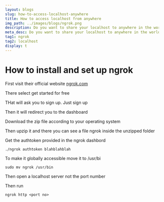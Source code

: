 ```yaml
---
layout: blogs
slug: how-to-access-localhost-anywhere
title: How to access localhost from anywhere
img_path: ../images/blogs/ngrok.png
description: Do you want to share your localhost to anywhere in the world. Ngrok comes with a solution for this!
meta_desc: Do you want to share your localhost to anywhere in the world. Ngrok comes with a solution for this!
tag1: ngrok
tag2: localhost
display: t
---
```


# How to install and set up ngrok

First visit their official website [ngrok.com](https://ngrok.com)

There select get started for free

THat will ask you to sign up. Just sign up

Then it will redirect you to the dashboard

Download the zip file according to your operating system

Then upzip it and there you can see a file ngrok inside the unzipped folder

Get the authtoken provided in the ngrok dashbord

```
./ngrok authtoken blahblahblah
```
To make it globally accessible move it to /usr/bi
```
sudo mv ngrok /usr/bin
```

Then open a localhost server not the port number

Then run 
```
ngrok http <port no>
```